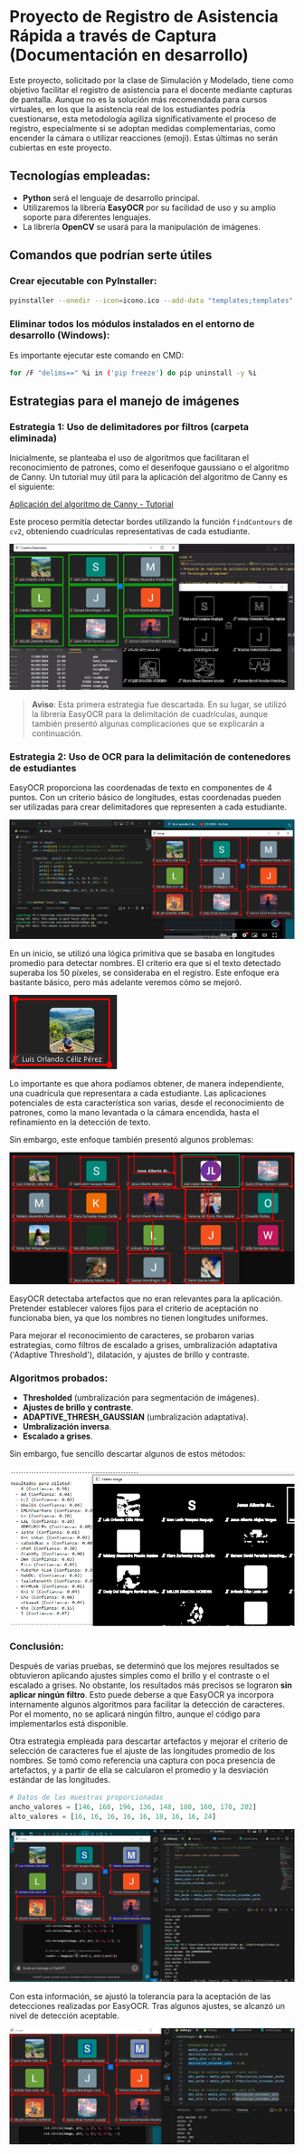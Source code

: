 # Proyecto de Registro de Asistencia Rápida a través de Captura (Documentación en desarrollo)

Este proyecto, solicitado por la clase de Simulación y Modelado, tiene como objetivo facilitar el registro de asistencia para el docente mediante capturas de pantalla. Aunque no es la solución más recomendada para cursos virtuales, en los que la asistencia real de los estudiantes podría cuestionarse, esta metodología agiliza significativamente el proceso de registro, especialmente si se adoptan medidas complementarias, como encender la cámara o utilizar reacciones (emoji). Estas últimas no serán cubiertas en este proyecto.

## Tecnologías empleadas:
- **Python** será el lenguaje de desarrollo principal.
- Utilizaremos la librería **EasyOCR** por su facilidad de uso y su amplio soporte para diferentes lenguajes.
- La librería **OpenCV** se usará para la manipulación de imágenes.

## Comandos que podrían serte útiles

### Crear ejecutable con PyInstaller:
```bash
pyinstaller --onedir --icon=icono.ico --add-data "templates;templates" --add-data "registros;registros" app.py
```

### Eliminar todos los módulos instalados en el entorno de desarrollo (Windows):
Es importante ejecutar este comando en CMD:
```bash
for /F "delims==" %i in ('pip freeze') do pip uninstall -y %i
``` 

## Estrategias para el manejo de imágenes

### Estrategia 1: Uso de delimitadores por filtros (carpeta eliminada)
Inicialmente, se planteaba el uso de algoritmos que facilitaran el reconocimiento de patrones, como el desenfoque gaussiano o el algoritmo de Canny. Un tutorial muy útil para la aplicación del algoritmo de Canny es el siguiente:

[Aplicación del algoritmo de Canny - Tutorial](https://towardsdatascience.com/canny-edge-detection-step-by-step-in-python-computer-vision-b49c3a2d8123)

Este proceso permitía detectar bordes utilizando la función `findContours` de `cv2`, obteniendo cuadrículas representativas de cada estudiante.

![Algoritmo de Canny](srcDoc/1eraEstrategia_captura.png)

> **Aviso**: Esta primera estrategia fue descartada. En su lugar, se utilizó la librería EasyOCR para la delimitación de cuadrículas, aunque también presentó algunas complicaciones que se explicarán a continuación.

### Estrategia 2: Uso de OCR para la delimitación de contenedores de estudiantes
EasyOCR proporciona las coordenadas de texto en componentes de 4 puntos. Con un criterio básico de longitudes, estas coordenadas pueden ser utilizadas para crear delimitadores que representen a cada estudiante.

![Delimitadores estudiantes](srcDoc/2daS/1.png)

En un inicio, se utilizó una lógica primitiva que se basaba en longitudes promedio para detectar nombres. El criterio era que si el texto detectado superaba los 50 píxeles, se consideraba en el registro. Este enfoque era bastante básico, pero más adelante veremos cómo se mejoró.

![Cuadros representativos](srcDoc/2daS/2.png)

Lo importante es que ahora podíamos obtener, de manera independiente, una cuadrícula que representara a cada estudiante. Las aplicaciones potenciales de esta característica son varias, desde el reconocimiento de patrones, como la mano levantada o la cámara encendida, hasta el refinamiento en la detección de texto.

Sin embargo, este enfoque también presentó algunos problemas:

![Detección de artefactos](srcDoc/2daS/3.png)

EasyOCR detectaba artefactos que no eran relevantes para la aplicación. Pretender establecer valores fijos para el criterio de aceptación no funcionaba bien, ya que los nombres no tienen longitudes uniformes.

Para mejorar el reconocimiento de caracteres, se probaron varias estrategias, como filtros de escalado a grises, umbralización adaptativa ('Adaptive Threshold'), dilatación, y ajustes de brillo y contraste.

### Algoritmos probados:
- **Thresholded** (umbralización para segmentación de imágenes).
- **Ajustes de brillo y contraste**.
- **ADAPTIVE_THRESH_GAUSSIAN** (umbralización adaptativa).
- **Umbralización inversa**.
- **Escalado a grises**.

Sin embargo, fue sencillo descartar algunos de estos métodos:

![Algoritmo Dilated descartado](srcDoc/2daS/4.png)

### Conclusión:
Después de varias pruebas, se determinó que los mejores resultados se obtuvieron aplicando ajustes simples como el brillo y el contraste o el escalado a grises. No obstante, los resultados más precisos se lograron **sin aplicar ningún filtro**. Esto puede deberse a que EasyOCR ya incorpora internamente algunos algoritmos para facilitar la detección de caracteres. Por el momento, no se aplicará ningún filtro, aunque el código para implementarlos está disponible.

Otra estrategia empleada para descartar artefactos y mejorar el criterio de selección de caracteres fue el ajuste de las longitudes promedio de los nombres. Se tomó como referencia una captura con poca presencia de artefactos, y a partir de ella se calcularon el promedio y la desviación estándar de las longitudes.

```python
# Datos de las muestras proporcionadas
ancho_valores = [146, 168, 196, 136, 148, 180, 160, 170, 202]
alto_valores = [16, 16, 16, 16, 16, 18, 16, 16, 24]
```

![Primeras pruebas para el filtrado de reconocimiento por dimensiones](srcDoc/2daS/5.png)

Con esta información, se ajustó la tolerancia para la aceptación de las detecciones realizadas por EasyOCR. Tras algunos ajustes, se alcanzó un nivel de detección aceptable.

![Parámetros establecidos para el filtrado por dimensiones](srcDoc/2daS/6.png)